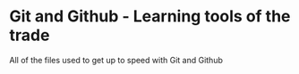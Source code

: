 # Git and Github - Learning tools of the trade

All of the files used to get up to speed with Git and Github